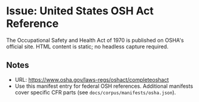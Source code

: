 # Issue: United States OSH Act Reference

The Occupational Safety and Health Act of 1970 is published on OSHA's official site. HTML content is
static; no headless capture required.

## Notes
- URL: https://www.osha.gov/laws-regs/oshact/completeoshact
- Use this manifest entry for federal OSH references. Additional manifests cover specific CFR parts
  (see `docs/corpus/manifests/osha.json`).
